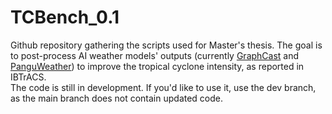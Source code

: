 # TCBench_0.1

Github repository gathering the scripts used for Master's thesis. The goal is to post-process AI weather models' outputs (currently [GraphCast](10.1126/science.adi2336) and [PanguWeather](https://doi.org/10.1038/s41586-023-06185-3)) to improve the tropical cyclone intensity, as reported in IBTrACS.  
The code is still in development. If you'd like to use it, use the dev branch, as the main branch does not contain updated code.
